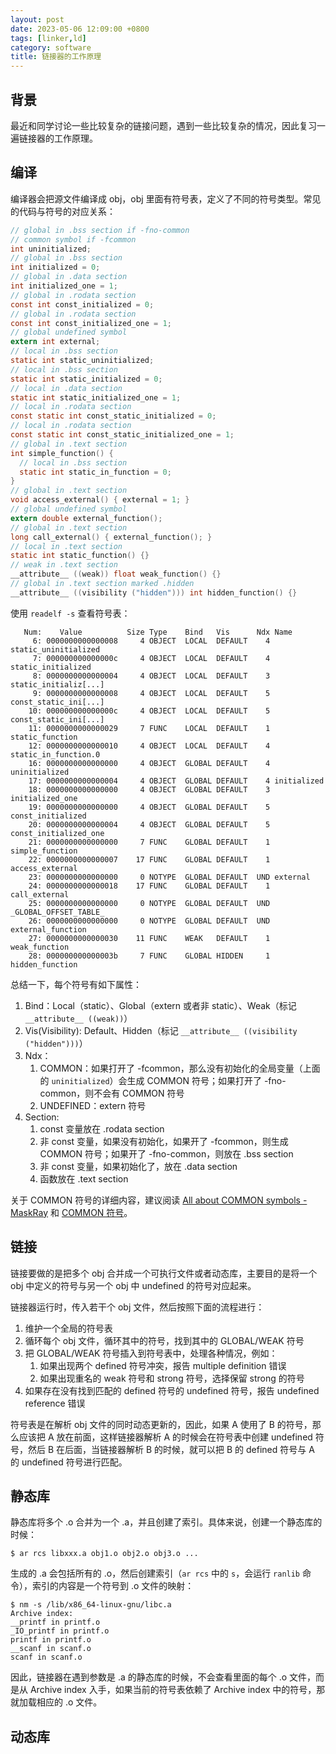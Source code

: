 ```yaml
---
layout: post
date: 2023-05-06 12:09:00 +0800
tags: [linker,ld]
category: software
title: 链接器的工作原理
---
```


## 背景

最近和同学讨论一些比较复杂的链接问题，遇到一些比较复杂的情况，因此复习一遍链接器的工作原理。

## 编译

编译器会把源文件编译成 obj，obj 里面有符号表，定义了不同的符号类型。常见的代码与符号的对应关系：

```c
// global in .bss section if -fno-common
// common symbol if -fcommon
int uninitialized;
// global in .bss section
int initialized = 0;
// global in .data section
int initialized_one = 1;
// global in .rodata section
const int const_initialized = 0;
// global in .rodata section
const int const_initialized_one = 1;
// global undefined symbol
extern int external;
// local in .bss section
static int static_uninitialized;
// local in .bss section
static int static_initialized = 0;
// local in .data section
static int static_initialized_one = 1;
// local in .rodata section
const static int const_static_initialized = 0;
// local in .rodata section
const static int const_static_initialized_one = 1;
// global in .text section
int simple_function() {
  // local in .bss section
  static int static_in_function = 0;
}
// global in .text section
void access_external() { external = 1; }
// global undefined symbol
extern double external_function();
// global in .text section
long call_external() { external_function(); }
// local in .text section
static int static_function() {}
// weak in .text section
__attribute__ ((weak)) float weak_function() {}
// global in .text section marked .hidden
__attribute__ ((visibility ("hidden"))) int hidden_function() {}
```

使用 `readelf -s` 查看符号表：

```
   Num:    Value          Size Type    Bind   Vis      Ndx Name
     6: 0000000000000008     4 OBJECT  LOCAL  DEFAULT    4 static_uninitialized
     7: 000000000000000c     4 OBJECT  LOCAL  DEFAULT    4 static_initialized
     8: 0000000000000004     4 OBJECT  LOCAL  DEFAULT    3 static_initializ[...]
     9: 0000000000000008     4 OBJECT  LOCAL  DEFAULT    5 const_static_ini[...]
    10: 000000000000000c     4 OBJECT  LOCAL  DEFAULT    5 const_static_ini[...]
    11: 0000000000000029     7 FUNC    LOCAL  DEFAULT    1 static_function
    12: 0000000000000010     4 OBJECT  LOCAL  DEFAULT    4 static_in_function.0
    16: 0000000000000000     4 OBJECT  GLOBAL DEFAULT    4 uninitialized
    17: 0000000000000004     4 OBJECT  GLOBAL DEFAULT    4 initialized
    18: 0000000000000000     4 OBJECT  GLOBAL DEFAULT    3 initialized_one
    19: 0000000000000000     4 OBJECT  GLOBAL DEFAULT    5 const_initialized
    20: 0000000000000004     4 OBJECT  GLOBAL DEFAULT    5 const_initialized_one
    21: 0000000000000000     7 FUNC    GLOBAL DEFAULT    1 simple_function
    22: 0000000000000007    17 FUNC    GLOBAL DEFAULT    1 access_external
    23: 0000000000000000     0 NOTYPE  GLOBAL DEFAULT  UND external
    24: 0000000000000018    17 FUNC    GLOBAL DEFAULT    1 call_external
    25: 0000000000000000     0 NOTYPE  GLOBAL DEFAULT  UND _GLOBAL_OFFSET_TABLE_
    26: 0000000000000000     0 NOTYPE  GLOBAL DEFAULT  UND external_function
    27: 0000000000000030    11 FUNC    WEAK   DEFAULT    1 weak_function
    28: 000000000000003b     7 FUNC    GLOBAL HIDDEN     1 hidden_function
```

总结一下，每个符号有如下属性：

1. Bind：Local（static）、Global（extern 或者非 static）、Weak（标记 `__attribute__ ((weak))`）
2. Vis(Visibility): Default、Hidden（标记 `__attribute__ ((visibility ("hidden")))`）
3. Ndx：
    1. COMMON：如果打开了 -fcommon，那么没有初始化的全局变量（上面的 `uninitialized`）会生成 COMMON 符号；如果打开了 -fno-common，则不会有 COMMON 符号
    2. UNDEFINED：extern 符号
4. Section:
    1. const 变量放在 .rodata section
    2. 非 const 变量，如果没有初始化，如果开了 -fcommon，则生成 COMMON 符号；如果开了 -fno-common，则放在 .bss section
    3. 非 const 变量，如果初始化了，放在 .data section
    4. 函数放在 .text section

关于 COMMON 符号的详细内容，建议阅读 [All about COMMON symbols - MaskRay](https://maskray.me/blog/2022-02-06-all-about-common-symbols) 和 [COMMON 符号](/software/2022/07/11/archive-common-linking/)。

## 链接

链接要做的是把多个 obj 合并成一个可执行文件或者动态库，主要目的是将一个 obj 中定义的符号与另一个 obj 中 undefined 的符号对应起来。

链接器运行时，传入若干个 obj 文件，然后按照下面的流程进行：

1. 维护一个全局的符号表
2. 循环每个 obj 文件，循环其中的符号，找到其中的 GLOBAL/WEAK 符号
3. 把 GLOBAL/WEAK 符号插入到符号表中，处理各种情况，例如：
    1. 如果出现两个 defined 符号冲突，报告 multiple definition 错误
    2. 如果出现重名的 weak 符号和 strong 符号，选择保留 strong 的符号
4. 如果存在没有找到匹配的 defined 符号的 undefined 符号，报告 undefined reference 错误

符号表是在解析 obj 文件的同时动态更新的，因此，如果 A 使用了 B 的符号，那么应该把 A 放在前面，这样链接器解析 A 的时候会在符号表中创建 undefined 符号，然后 B 在后面，当链接器解析 B 的时候，就可以把 B 的 defined 符号与 A 的 undefined 符号进行匹配。

## 静态库

静态库将多个 .o 合并为一个 .a，并且创建了索引。具体来说，创建一个静态库的时候：

```shell
$ ar rcs libxxx.a obj1.o obj2.o obj3.o ...
```

生成的 .a 会包括所有的 .o，然后创建索引（`ar rcs` 中的 `s`，会运行 `ranlib` 命令），索引的内容是一个符号到 .o 文件的映射：

```shell
$ nm -s /lib/x86_64-linux-gnu/libc.a
Archive index:
__printf in printf.o
_IO_printf in printf.o
printf in printf.o
__scanf in scanf.o
scanf in scanf.o
```

因此，链接器在遇到参数是 .a 的静态库的时候，不会查看里面的每个 .o 文件，而是从 Archive index 入手，如果当前的符号表依赖了 Archive index 中的符号，那就加载相应的 .o 文件。

## 动态库
